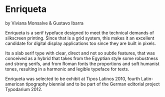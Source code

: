 # Enriqueta
by Viviana Monsalve & Gustavo Ibarra

Enriqueta is a serif typeface designed to meet the technical demands of silkscreen printing.
Since that is a grid system, this makes it an excellent candidate for digital display applications too since they are built in pixels.

Its a slab serif type with clear, direct and not so subtle features, that was conceived as a hybrid that takes from the Egyptian style some robustness and strong serifs, and from Roman fonts the proportions and soft humanist tones, resulting in a harmonic and legible typeface for texts.

Enriqueta was selected to be exhibit at Tipos Latinos 2010, fourth Latin-american tipography biennial and to be part of the German editorial project Typodarium 2012.